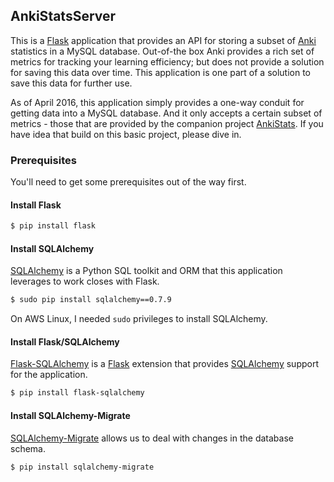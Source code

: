 ## AnkiStatsServer

This is a [Flask](http://flask.pocoo.org) application that provides an API for storing a subset of [Anki]() statistics in a MySQL database. Out-of-the box Anki provides a rich set of metrics for tracking your learning efficiency; but does not provide a solution for saving this data over time. This application is one part of a solution to save this data for further use.

As of April 2016, this application simply provides a one-way conduit for getting data into a MySQL database. And it only accepts a certain subset of metrics - those that are provided by the companion project [AnkiStats](). If you have idea that build on this basic project, please dive in.

### Prerequisites

You'll need to get some prerequisites out of the way first.

#### Install Flask

``` bash
$ pip install flask
```

#### Install SQLAlchemy

[SQLAlchemy](http://www.sqlalchemy.org) is a Python SQL toolkit and ORM that this application leverages to work closes with Flask.

``` bash
$ sudo pip install sqlalchemy==0.7.9
```

On AWS Linux, I needed `sudo` privileges to install SQLAlchemy.

#### Install Flask/SQLAlchemy

[Flask-SQLAlchemy](http://flask-sqlalchemy.pocoo.org/2.1/) is a [Flask](http://flask.pocoo.org/) extension that provides [SQLAlchemy](http://www.sqlalchemy.org/) support for the application.

``` bash
$ pip install flask-sqlalchemy
```

#### Install SQLAlchemy-Migrate

[SQLAlchemy-Migrate](https://sqlalchemy-migrate.readthedocs.org/en/latest/) allows us to deal with changes in the database schema.

``` bash
$ pip install sqlalchemy-migrate
```
```
